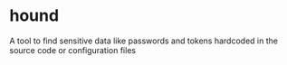 # hound
A tool to find sensitive data like passwords and tokens hardcoded in the source code or configuration files
